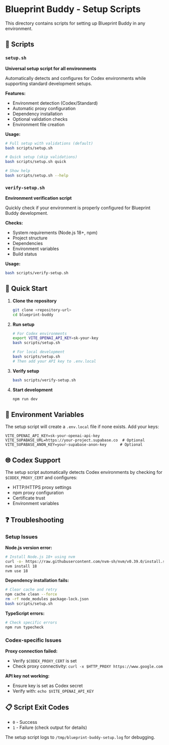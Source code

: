 # Blueprint Buddy - Setup Scripts

This directory contains scripts for setting up Blueprint Buddy in any environment.

## 📜 Scripts

### `setup.sh`
**Universal setup script for all environments**

Automatically detects and configures for Codex environments while supporting standard development setups.

**Features:**
- Environment detection (Codex/Standard)
- Automatic proxy configuration
- Dependency installation
- Optional validation checks
- Environment file creation

**Usage:**
```bash
# Full setup with validations (default)
bash scripts/setup.sh

# Quick setup (skip validations)
bash scripts/setup.sh quick

# Show help
bash scripts/setup.sh --help
```

### `verify-setup.sh`
**Environment verification script**

Quickly check if your environment is properly configured for Blueprint Buddy development.

**Checks:**
- System requirements (Node.js 18+, npm)
- Project structure
- Dependencies
- Environment variables
- Build status

**Usage:**
```bash
bash scripts/verify-setup.sh
```

## 🚀 Quick Start

1. **Clone the repository**
   ```bash
   git clone <repository-url>
   cd blueprint-buddy
   ```

2. **Run setup**
   ```bash
   # For Codex environments
   export VITE_OPENAI_API_KEY=sk-your-key
   bash scripts/setup.sh
   
   # For local development
   bash scripts/setup.sh
   # Then add your API key to .env.local
   ```

3. **Verify setup**
   ```bash
   bash scripts/verify-setup.sh
   ```

4. **Start development**
   ```bash
   npm run dev
   ```

## 🔧 Environment Variables

The setup script will create a `.env.local` file if none exists. Add your keys:

```env
VITE_OPENAI_API_KEY=sk-your-openai-api-key
VITE_SUPABASE_URL=https://your-project.supabase.co  # Optional
VITE_SUPABASE_ANON_KEY=your-supabase-anon-key      # Optional
```

## 🌐 Codex Support

The setup script automatically detects Codex environments by checking for `$CODEX_PROXY_CERT` and configures:
- HTTP/HTTPS proxy settings
- npm proxy configuration  
- Certificate trust
- Environment variables

## ❓ Troubleshooting

### Setup Issues

**Node.js version error:**
```bash
# Install Node.js 18+ using nvm
curl -o- https://raw.githubusercontent.com/nvm-sh/nvm/v0.39.0/install.sh | bash
nvm install 18
nvm use 18
```

**Dependency installation fails:**
```bash
# Clear cache and retry
npm cache clean --force
rm -rf node_modules package-lock.json
bash scripts/setup.sh
```

**TypeScript errors:**
```bash
# Check specific errors
npm run typecheck
```

### Codex-specific Issues

**Proxy connection failed:**
- Verify `$CODEX_PROXY_CERT` is set
- Check proxy connectivity: `curl -x $HTTP_PROXY https://www.google.com`

**API key not working:**
- Ensure key is set as Codex secret
- Verify with: `echo $VITE_OPENAI_API_KEY`

## 📋 Script Exit Codes

- `0` - Success
- `1` - Failure (check output for details)

The setup script logs to `/tmp/blueprint-buddy-setup.log` for debugging. 